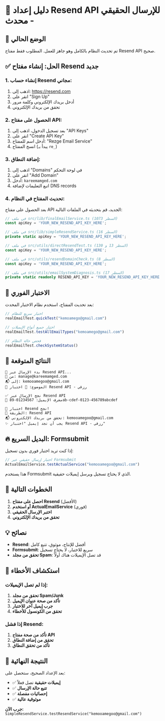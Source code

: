 # 📧 دليل إعداد Resend API للإرسال الحقيقي - محدث

## 🎯 الوضع الحالي

تم تحديث النظام بالكامل وهو جاهز للعمل. المطلوب فقط مفتاح Resend API صحيح.

## ✅ الحل: إنشاء مفتاح Resend جديد

### 1. **إنشاء حساب Resend مجاني:**

1. اذهب إلى: https://resend.com
2. انقر على "Sign Up" 
3. أدخل بريدك الإلكتروني وكلمة مرور
4. تحقق من بريدك الإلكتروني

### 2. **الحصول على مفتاح API:**

1. بعد تسجيل الدخول، اذهب إلى "API Keys"
2. انقر على "Create API Key"
3. أدخل اسم للمفتاح: "Rezge Email Service"
4. انسخ المفتاح (يبدأ بـ `re_`)

### 3. **إضافة النطاق:**

1. اذهب إلى "Domains" في لوحة التحكم
2. انقر على "Add Domain"
3. أدخل: `kareemamged.com`
4. اتبع التعليمات لإضافة DNS records

### 4. **تحديث المفتاح في النظام:**

بعد الحصول على مفتاح API الجديد، قم بتحديثه في الملفات التالية:

```typescript
// في ملف src/lib/finalEmailService.ts (السطر 1073)
const apiKey = 'YOUR_NEW_RESEND_API_KEY_HERE';

// في ملف src/lib/simpleResendService.ts (السطر 16)
private static apiKey = 'YOUR_NEW_RESEND_API_KEY_HERE';

// في ملف src/utils/directResendTest.ts (السطر 13 و 130)
const apiKey = 'YOUR_NEW_RESEND_API_KEY_HERE';

// في ملف src/utils/resendDomainCheck.ts (السطر 8)
const apiKey = 'YOUR_NEW_RESEND_API_KEY_HERE';

// في ملف src/utils/emailSystemDiagnosis.ts (السطر 17)
private static readonly RESEND_API_KEY = 'YOUR_NEW_RESEND_API_KEY_HERE';
```

## 🚀 الاختبار الفوري

بعد تحديث المفتاح، استخدم نظام الاختبار المحدث:

```javascript
// اختبار سريع للنظام
realEmailTest.quickTest("kemoamego@gmail.com")

// اختبار جميع أنواع الإيميلات
realEmailTest.testAllEmailTypes("kemoamego@gmail.com")

// فحص حالة النظام
realEmailTest.checkSystemStatus()
```

## 📧 النتائج المتوقعة

```
📧 بدء الإرسال عبر Resend API...
📮 من: manage@kareemamged.com
📬 إلى: kemooamegoo@gmail.com
📝 الموضوع: 📧 اختبار Resend API - رزقي

✅ نجح الإرسال عبر Resend API
📧 معرف الإيميل: 01234567-89ab-cdef-0123-456789abcdef

🎉 اختبار Resend نجح!
📧 الطريقة: Resend API
📬 تحقق من بريدك الإلكتروني: kemooamegoo@gmail.com
✨ يجب أن تجد إيميل "اختبار Resend API - رزقي"
```

## 🔥 البديل السريع: Formsubmit

إذا كنت تريد اختبار فوري بدون تسجيل:

```javascript
// اختبار إرسال حقيقي عبر Formsubmit
ActualEmailService.testActualService("kemooamegoo@gmail.com")
```

هذا يستخدم Formsubmit الذي لا يحتاج تسجيل ويرسل إيميلات حقيقية.

## 🎯 الخطوات التالية

1. **احصل على مفتاح Resend** (الأفضل)
2. **أو استخدم ActualEmailService** (فوري)
3. **اختبر الإرسال الحقيقي**
4. **تحقق من بريدك الإلكتروني**

## 💡 نصائح

- **Resend**: أفضل للإنتاج، موثوق، تتبع كامل
- **Formsubmit**: سريع للاختبار، لا يحتاج تسجيل
- **تحقق من مجلد Spam**: قد تصل الإيميلات هناك أولاً

## 🔧 استكشاف الأخطاء

### إذا لم تصل الإيميلات:

1. **تحقق من مجلد Spam/Junk**
2. **تأكد من صحة عنوان الإيميل**
3. **جرب إيميل آخر للاختبار**
4. **تحقق من الكونسول للأخطاء**

### إذا فشل Resend:

1. **تأكد من صحة مفتاح API**
2. **تحقق من إضافة النطاق**
3. **تأكد من تحقق النطاق**

## 🎉 النتيجة النهائية

بعد الإعداد الصحيح، ستحصل على:

- ✅ **إيميلات حقيقية** تصل فعلاً
- ✅ **تتبع حالة الإرسال**
- ✅ **إحصائيات مفصلة**
- ✅ **موثوقية عالية**

**جرب الآن:** `SimpleResendService.testResendService("kemooamegoo@gmail.com")`
